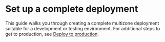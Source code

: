 # Set up a complete deployment

This guide walks you through creating a complete multizone deployment suitable for a development or testing environment. For additional steps to get to production, see [Deploy to production](../prod-deploy).